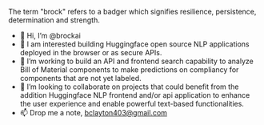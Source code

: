 The term "brock" refers to a badger which signifies resilience, persistence, determination and strength.

- 👋 Hi, I’m @brockai
- 👀 I am interested building Huggingface open source NLP applications deployed in the browser or as secure APIs.
- 🌱 I’m working to build an API and frontend search capability to analyze Bill of Material components to make predictions on compliancy for components that are not yet labeled.
- 💞️ I’m looking to collaborate on projects that could benefit from the addition Huggingface NLP frontend and/or api application to enhance the user experience and enable powerful text-based functionalities.
- 📫 Drop me a note, bclayton403@gmail.com

<!---
brockai/brockai is a ✨ special ✨ repository because its `README.md` (this file) appears on your GitHub profile.
You can click the Preview link to take a look at your changes.
--->
